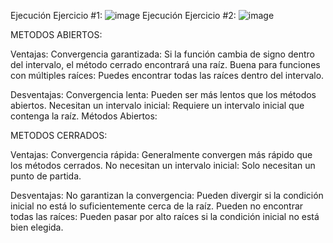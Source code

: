 Ejecución Ejercicio #1: ![image](https://github.com/user-attachments/assets/6c7ecdc8-5020-4b50-9b35-d77059264cd6)
Ejecución Ejercicio #2: ![image](https://github.com/user-attachments/assets/782620bc-b3ad-462c-b0a1-b3f88f58daa9)

METODOS ABIERTOS:

Ventajas:
Convergencia garantizada: Si la función cambia de signo dentro del intervalo, el método cerrado encontrará una raíz.
Buena para funciones con múltiples raíces: Puedes encontrar todas las raíces dentro del intervalo.

Desventajas:
Convergencia lenta: Pueden ser más lentos que los métodos abiertos.
Necesitan un intervalo inicial: Requiere un intervalo inicial que contenga la raíz.
Métodos Abiertos:

METODOS CERRADOS:

Ventajas:
Convergencia rápida: Generalmente convergen más rápido que los métodos cerrados.
No necesitan un intervalo inicial: Solo necesitan un punto de partida.

Desventajas:
No garantizan la convergencia: Pueden divergir si la condición inicial no está lo suficientemente cerca de la raíz.
Pueden no encontrar todas las raíces: Pueden pasar por alto raíces si la condición inicial no está bien elegida.
